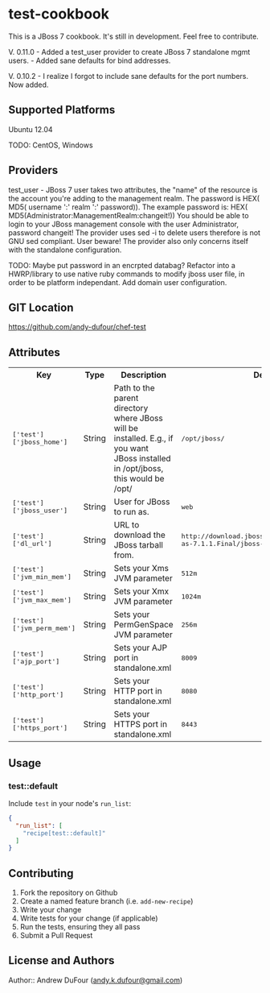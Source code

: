 # test-cookbook

This is a JBoss 7 cookbook. It's still in development. Feel free to contribute.

V. 0.11.0   - Added a test_user provider to create JBoss 7 standalone mgmt users.
            - Added sane defaults for bind addresses.

V. 0.10.2   - I realize I forgot to include sane defaults for the port numbers. Now added.

## Supported Platforms

Ubuntu 12.04

TODO: CentOS, Windows

## Providers

test_user - JBoss 7 user takes two attributes, the "name" of the resource is the account you're adding to the management realm.
The password is HEX( MD5( username ':' realm ':' password)). The example password is: HEX( MD5(Administrator:ManagementRealm:changeit!))
You should be able to login to your JBoss management console with the user Administrator, password changeit!
The provider uses sed -i to delete users therefore is not GNU sed compliant. User beware!
The provider also only concerns itself with the standalone configuration.

TODO: Maybe put password in an encrpted databag?
Refactor into a HWRP/library to use native ruby commands to modify jboss user file, in order to be platform independant.
Add domain user configuration.

## GIT Location

https://github.com/andy-dufour/chef-test

## Attributes

<table>
  <tr>
    <th>Key</th>
    <th>Type</th>
    <th>Description</th>
    <th>Default</th>
  </tr>
  <tr>
    <td><tt>['test']['jboss_home']</tt></td>
    <td>String</td>
    <td>Path to the parent directory where JBoss will be installed. E.g., if you want JBoss installed in /opt/jboss, this would be /opt/</td>
    <td><tt>/opt/jboss/</tt></td>
  </tr>
    <tr>
    <td><tt>['test']['jboss_user']</tt></td>
    <td>String</td>
    <td>User for JBoss to run as.</td>
    <td><tt>web</tt></td>
  </tr>
  <tr>
    <td><tt>['test']['dl_url']</tt></td>
    <td>String</td>
    <td>URL to download the JBoss tarball from.</td>
    <td><tt>http://download.jboss.org/jbossas/7.1/jboss-as-7.1.1.Final/jboss-as-7.1.1.Final.tar.gz</tt></td>
  </tr>
  <tr>
    <td><tt>['test']['jvm_min_mem']</tt></td>
    <td>String</td>
    <td>Sets your Xms JVM parameter</td>
    <td><tt>512m</tt></td>
  </tr>
  <tr>
    <td><tt>['test']['jvm_max_mem']</tt></td>
    <td>String</td>
    <td>Sets your Xmx JVM parameter</td>
    <td><tt>1024m</tt></td>
  </tr>
  <tr>
    <td><tt>['test']['jvm_perm_mem']</tt></td>
    <td>String</td>
    <td>Sets your PermGenSpace JVM parameter</td>
    <td><tt>256m</tt></td>
  </tr>
  <tr>
    <td><tt>['test']['ajp_port']</tt></td>
    <td>String</td>
    <td>Sets your AJP port in standalone.xml</td>
    <td><tt>8009</tt></td>
  </tr>
  <tr>
    <td><tt>['test']['http_port']</tt></td>
    <td>String</td>
    <td>Sets your HTTP port in standalone.xml</td>
    <td><tt>8080</tt></td>
  </tr>
  <tr>
    <td><tt>['test']['https_port']</tt></td>
    <td>String</td>
    <td>Sets your HTTPS port in standalone.xml</td>
    <td><tt>8443</tt></td>
  </tr>
</table>

## Usage

### test::default

Include `test` in your node's `run_list`:

```json
{
  "run_list": [
    "recipe[test::default]"
  ]
}
```

## Contributing

1. Fork the repository on Github
2. Create a named feature branch (i.e. `add-new-recipe`)
3. Write your change
4. Write tests for your change (if applicable)
5. Run the tests, ensuring they all pass
6. Submit a Pull Request

## License and Authors

Author:: Andrew DuFour (andy.k.dufour@gmail.com)
